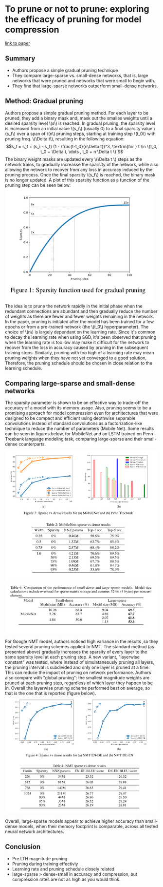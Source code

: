 # To prune or not to prune: exploring the efficacy of pruning for model compression
[link to paper](https://arxiv.org/pdf/1710.01878.pdf) 

## Summary
- Authors propose a simple gradual pruning technique
- They compare large-sparse vs. small-dense networks, that is, large networks that were pruned and networks that were small to begin with.
- They find that large-sparse networks outperform small-dense networks.

## Method: Gradual pruning
Authors propose a simple gradual pruning method. For each layer to be pruned, they add a binary mask and, mask out the smalles weights until a desired sparsity level \\(s\\) is reached. In gradual pruning, the sparsity level is increased from an initial value \\(s_i\\) (usually 0) to a final sparsity value \\(s_f\\) over a span of \\(n\\) pruning steps, starting at training step \\(t_0\\) with pruning freq. \\(\Delta t\\), resulting in the following equation:
$$s_t = s_f + (s_i - s_f) (1 - \frac{t-t_0}{n\Delta t})^3, \textrm{for } t \in \{t_0, t_0 + \Delta t, \dots , t_0 + n \Delta t \} $$
The binary weight masks are updated every \\(\Delta t \\) steps as the network trains, to gradually increasse the sparsity of the network, while also allowing the network to recover from any loss in accuracy induced by the pruning process. Once the final sparsity \\(s_f\\) is reached, the binary mask is no longer updated. A plot of this sparsity function as a function of the pruning step can be seen below:
![](./figs/to_prune_or_not/sparsity_vs_step.png) 
The idea is to prune the network rapidly in the initial phase when the redundant connections are abundant and then gradually reduce the number of weights as there are fewer and fewer weights remaining in the network. In the paper, pruning is initiated after the model has been trained for a few epochs or from a pre-trained network (the \\(t_0\\) hyperparameter). 
The choice of \\(n\\) is largely dependant on the learning rate. Since it's common to decay the learning rate when using SGD, it's been observed that pruning when the learning rate is too low may make it difficult for the network to recover from the loss in accuracy caused by pruning in the subsequent training steps. Similarly, pruning with too high of a learning rate may mean pruning weights when they have not yet converged to a good solution, Therefore, the pruning schedule should be chosen in close relation to the learning schedule. 

## Comparing large-sparse and small-dense networks
The sparsity parameter is shown to be an effective way to trade-off the accuracy of a model with its memory usage. Also, pruning seems to be a promising approach for model compression even for architectures that were designed to be compact and efficient using depthwise separable convolutions instead of standard convolutions as a factorization-like technique to reduce the number of parameters (Mobile Net). Some results can be seen in figures below, for MobileNet and an LSTM trained on Penn-Treebank language modeling task, comparing large-sparse and their small-dense counterparts.

![](./figs/to_prune_or_not/sparse_vs_dense_mobilenet.png) 
![](./figs/to_prune_or_not/mobilenet_sparsity_comparison.png) 

For Google NMT model, authors noticed high variance in the results ,so they tested several pruning schemes applied to NMT. The standard method (as presented above) gradually increases the sparsity of every layer to the same sparsity level at each pruning step. A new variant, "layerwise constant" was tested, where instead of simulataneously pruning all layers, the pruning interval is subdivided and only one layer is pruned at a time. This can reduce the impact of pruning on network performance. Authors also compare with "global pruning": the smallest magnitude weights are pruned at each pruning step, regardless of which layer they happen to be in. 
Overall the layerwise pruning scheme performed best on average, so that is the one that is reported (figure below).
![](./figs/to_prune_or_not/sparse_vs_dense_nmt.png) 

Overall, large-sparse models appear to achieve higher accuracy than small-dense models, when their memory footprint is comparable, across all tested neural network architectures. 

## Conclusion

- Pre LTH magnitude pruning 
- Pruning during training effectivly
- Learning rate and pruning schedule closely related
- large-sparse > dense-small in accuracy and compression, but compression rates are not as high as you would think.